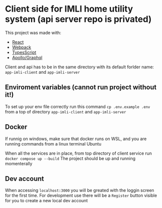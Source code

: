 # Client side for IMLI home utility system (api server repo is privated)

This project was made with:

* [React](https://react.dev/)
* [Webpack](https://webpack.js.org/)
* [TypesScript](https://github.com/microsoft/TypeScript)
* [Apollo/Graphql](https://www.apollographql.com/)

Client and api has to be in the same directory with its default forlder name: `app-imli-client` and `app-imli-server`

## Enviroment variables (cannot run project without it!)
To set up your env file correctly run this command `cp .env.example .env` from a top of directory `app-imli-client` and `app-imli-server`

## Docker
If runnig on windows, make sure that docker runs on WSL, and you are running commands from a linux terminal Ubuntu

When all the services are in place, from top directory of client service run `docker compose up --build`
The project should be up and running momenterally

## Dev account
When accessing `localhost:3000` you will be greated with the loggin screen for the first time.
For development use there will be a `Register` button visible for you to create a new local dev account

